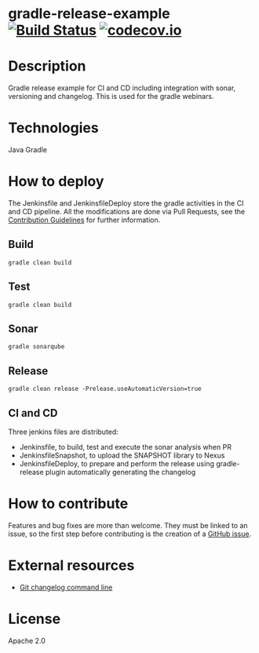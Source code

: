# gradle-release-example [![Build Status](https://travis-ci.org/carloscaverobarca/gradle-release-example.svg?branch=master)](https://travis-ci.org/carloscaverobarca/gradle-release-example) [![codecov.io](http://codecov.io/gh/codecov/gradle-release-example/branch/feature-1-firstTest/graphs/badge.svg)](http://codecov.io/gh/codecov/gradle-release-example)

# Description

Gradle release example for CI and CD including integration with sonar, versioning and changelog. This is used for the gradle webinars.

# Technologies

Java
Gradle

# How to deploy

The Jenkinsfile and JenkinsfileDeploy store the gradle activities in the CI and CD pipeline. All the modifications are done via Pull Requests, see the [Contribution Guidelines](https://github.com/carloscaverobarca/gradle-release-example/blob/master/CONTRIBUTING.md) for further information.

## Build
```
gradle clean build
```
## Test
```
gradle clean build
```
## Sonar
```
gradle sonarqube
```
## Release
```
gradle clean release -Prelease.useAutomaticVersion=true
```
## CI and CD

Three jenkins files are distributed:

- Jenkinsfile, to build, test and execute the sonar analysis when PR
- JenkinsfileSnapshot, to upload the SNAPSHOT library to Nexus
- JenkinsfileDeploy, to prepare and perform the release using gradle-release plugin automatically generating the changelog

# How to contribute

Features and bug fixes are more than welcome. They must be linked to an issue, so the first step before contributing is the creation of a [GitHub issue](https://github.com/carloscaverobarca/gradle-release-example/issues).

# External resources

- [Git changelog command line](https://github.com/tomasbjerre/git-changelog-command-line)

# License

Apache 2.0

